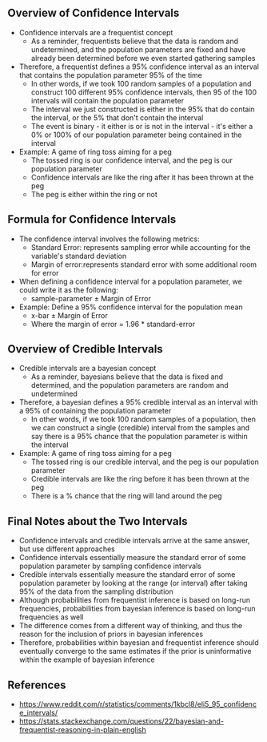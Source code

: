 ## Overview of Confidence Intervals
- Confidence intervals are a frequentist concept
	- As a reminder, frequentists believe that the data is random and undetermined, and the population parameters are fixed and have already been determined before we even started gathering samples
- Therefore, a frequentist defines a 95% confidence interval as an interval that contains the population parameter 95% of the time
	- In other words, if we took 100 random samples of a population and construct 100 different 95% confidence intervals, then 95 of the 100 intervals will contain the population parameter
	- The interval we just constructed is either in the 95% that do contain the interval, or the 5% that don't contain the interval
	- The event is binary - it either is or is not in the interval - it's either a 0% or 100% of our population parameter being contained in the interval
- Example: A game of ring toss aiming for a peg
	- The tossed ring is our confidence interval, and the peg is our population parameter
	- Confidence intervals are like the ring after it has been thrown at the peg
	- The peg is either within the ring or not

## Formula for Confidence Intervals
- The confidence interval involves the following metrics:
	- Standard Error: represents sampling error while accounting for the variable's standard deviation
	- Margin of error:represents standard error with some additional room for error
- When defining a confidence interval for a population parameter, we could write it as the following:
	- sample-parameter ± Margin of Error
- Example: Define a 95% confidence interval for the population mean
	- x-bar ± Margin of Error
	- Where the margin of error = 1.96 * standard-error

## Overview of Credible Intervals
- Credible intervals are a bayesian concept
	- As a reminder, bayesians believe that the data is fixed and determined, and the population parameters are random and undetermined
- Therefore, a bayesian defines a 95% credible interval as an interval with a 95% of containing the population parameter
	- In other words, if we took 100 random samples of a population, then we can construct a single (credible) interval from the samples and say there is a 95% chance that the population parameter is within the interval
- Example: A game of ring toss aiming for a peg
	- The tossed ring is our credible interval, and the peg is our population parameter
	- Credible intervals are like the ring before it has been thrown at the peg
	- There is a % chance that the ring will land around the peg

## Final Notes about the Two Intervals
- Confidence intervals and credible intervals arrive at the same answer, but use different approaches
- Confidence intervals essentially measure the standard error of some population parameter by sampling confidence intervals
- Credible intervals essentially measure the standard error of some population parameter by looking at the range (or interval) after taking 95% of the data from the sampling distribution
- Although probabilities from frequentist inference is based on long-run frequencies, probabilities from bayesian inference is based on long-run frequencies as well
- The difference comes from a different way of thinking, and thus the reason for the inclusion of priors in bayesian inferences
- Therefore, probabilities within bayesian and frequentist inference should eventually converge to the same estimates if the prior is uninformative within the example of  bayesian inference

## References
- https://www.reddit.com/r/statistics/comments/1kbcl8/eli5_95_confidence_intervals/
- https://stats.stackexchange.com/questions/22/bayesian-and-frequentist-reasoning-in-plain-english
